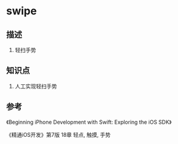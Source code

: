 # swipe

## 描述

1. 轻扫手势

## 知识点

1. 人工实现轻扫手势

## 参考

《Beginning iPhone Development with Swift: Exploring the iOS SDK》

《精通iOS开发》第7版 18章 轻点, 触摸, 手势
